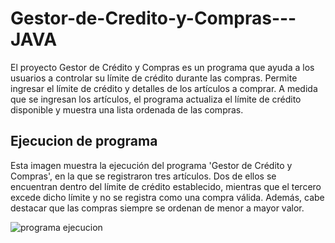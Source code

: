 # Gestor-de-Credito-y-Compras---JAVA
El proyecto Gestor de Crédito y Compras es un programa que ayuda a los usuarios a controlar su límite de crédito durante las compras. Permite ingresar el límite de crédito y detalles de los artículos a comprar. A medida que se ingresan los artículos, el programa actualiza el límite de crédito disponible y muestra una lista ordenada de las compras.


<h2>Ejecucion de programa</h2>
<p>Esta imagen muestra la ejecución del programa 'Gestor de Crédito y Compras', en la que se registraron tres artículos. Dos de ellos se encuentran dentro del límite de crédito establecido, mientras que el tercero excede dicho límite y no se registra como una compra válida. Además, cabe destacar que las compras siempre se ordenan de menor a mayor valor.</p>



![programa ejecucion](https://github.com/JavierCalderonMtz/Gestor-de-Cr-dito-y-Compras---JAVA/assets/157148752/6a5c62d0-fae8-4ead-b25b-bc645ce09a6b)
